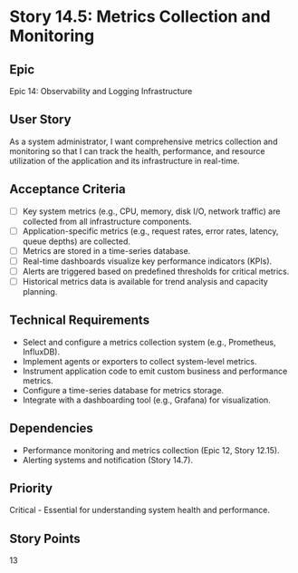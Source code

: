 # Story 14.5: Metrics Collection and Monitoring

## Epic

Epic 14: Observability and Logging Infrastructure

## User Story

As a system administrator, I want comprehensive metrics collection and monitoring so that I can track the health, performance, and resource utilization of the application and its infrastructure in real-time.

## Acceptance Criteria

- [ ] Key system metrics (e.g., CPU, memory, disk I/O, network traffic) are collected from all infrastructure components.
- [ ] Application-specific metrics (e.g., request rates, error rates, latency, queue depths) are collected.
- [ ] Metrics are stored in a time-series database.
- [ ] Real-time dashboards visualize key performance indicators (KPIs).
- [ ] Alerts are triggered based on predefined thresholds for critical metrics.
- [ ] Historical metrics data is available for trend analysis and capacity planning.

## Technical Requirements

- Select and configure a metrics collection system (e.g., Prometheus, InfluxDB).
- Implement agents or exporters to collect system-level metrics.
- Instrument application code to emit custom business and performance metrics.
- Configure a time-series database for metrics storage.
- Integrate with a dashboarding tool (e.g., Grafana) for visualization.

## Dependencies

- Performance monitoring and metrics collection (Epic 12, Story 12.15).
- Alerting systems and notification (Story 14.7).

## Priority

Critical - Essential for understanding system health and performance.

## Story Points

13
